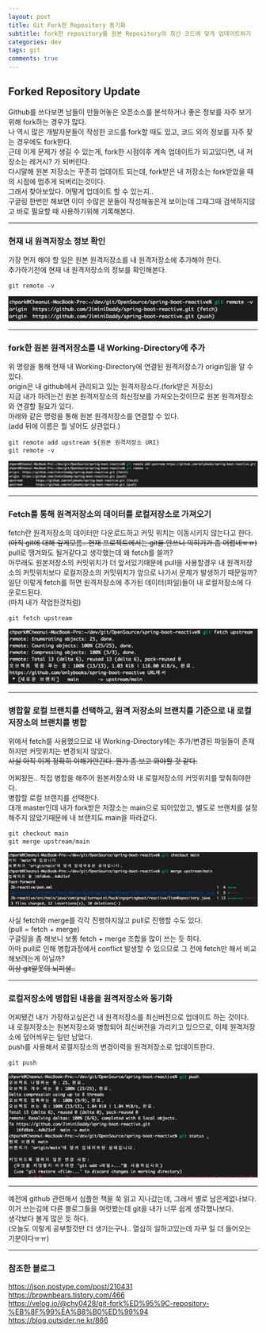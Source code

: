 ```yaml
---
layout: post
title: Git Fork한 Repository 동기화
subtitle: fork한 repository를 원본 Repository의 최신 코드에 맞게 업데이트하기
categories: dev
tags: git
comments: true
---
```


## Forked Repository Update  

Github를 쓰다보면 남들이 만들어놓은 오픈소스를 분석하거나 좋은 정보를 자주 보기위해 fork하는 경우가 많다.  
나 역시 많은 개발자분들이 작성한 코드를 fork할 때도 있고, 코드 외의 정보를 자주 찾는 경우에도 fork한다.  
근데 이게 문제가 생길 수 있는게, fork한 시점이후 계속 업데이트가 되고있다면, 내 저장소는 레거시? 가 되버린다.  
다시말해 원본 저장소는 꾸준히 업데이트 되는데, fork받은 내 저장소는 fork받았을 때의 시점에 멈추게 되버리는것이다.  
그래서 찾아보았다. 어떻게 업데이트 할 수 있는지..  
구글링 한번만 해보면 이미 수많은 분들이 작성해놓은게 보이는데 그때그때 검색하지않고 바로 필요할 때 사용하기위해 기록해본다.  

---  

### 현재 내 원격저장소 정보 확인  

가장 먼저 해야 할 일은 원본 원격저장소를 내 원격저장소에 추가해야 한다.  
추가하기전에 현재 내 원격저장소의 정보를 확인해본다.

```command
git remote -v
```

![Alt](/assets/img/dev/git/git_remote_v.png)

---  

### fork한 원본 원격저장소를 내 Working-Directory에 추가  

위 명령을 통해 현재 내 Working-Directory에 연결된 원격저장소가 origin임을 알 수 있다.  
origin은 내 github에서 관리되고 있는 원격저장소다.(fork받은 저장소)  
지금 내가 하려는건 원본 원격저장소의 최신정보를 가져오는것이므로 원본 원격저장소와 연결할 필요가 있다.  
아래와 같은 명령을 통해 원본 원격저장소를 연결할 수 있다.  
(add 뒤에 이름은 뭘 넣어도 상관없다.)  

```command
git remote add upstream ${원본 원격저장소 URI}
git remote -v
```

![Alt](/assets/img/dev/git/git_remote_add_upstream.png)

---  

### Fetch를 통해 원격저장소의 데이터를 로컬저장소로 가져오기  

fetch란 원격저장소의 데이터만 다운로드하고 커밋 위치는 이동시키지 않는다고 한다.  
~~(아직 git에 대해 깊게모름.. 현재 프로젝트에서는 git을 안쓰니 익히기가 좀 어렵네ㅠㅠ)~~  
pull로 땡겨와도 될거같다고 생각했는데 왜 fetch를 쓸까?  
아무래도 원본저장소의 커밋위치가 더 앞서있기때문에 pull을 사용할경우 내 원격저장소의 커밋위치보다 로컬저장소의 커밋위치가 앞으로 나가서 문제가 발생하기 때문일까?  
일단 이렇게 fetch를 하면 원격저장소에 추가된 데이터(파일)들이 내 로컬저장소에 다운로드된다.  
(마치 내가 작업한것처럼)  

```command
git fetch upstream
```  

![Alt](/assets/img/dev/git/git_fetch_upstream.png)

---  

### 병합할 로컬 브랜치를 선택하고, 원격 저장소의 브랜치를 기준으로 내 로컬 저장소의 브랜치를 병합  

위에서 fetch를 사용했으므로 내 Working-Directory에는 추가/변경된 파일들이 존재하지만 커밋위치는 변경되지 않았다.  
~~사실 아직 이게 정확히 이해가안간다. 뭔가 좀 보고 와야할 것 같다.~~  

어찌됬든.. 직접 병합을 해주어 원본저장소와 내 로컬저장소의 커밋위치를 맞춰줘야한다.  
병합할 로컬 브랜치를 선택한다.  
대개 master인데 내가 fork받은 저장소는 main으로 되어있었고, 별도로 브랜치를 설정해주지 않았기때문에 내 브랜치도 main을 따라갔다.  

```command
git checkout main
git merge upstream/main
```  

![Alt](/assets/img/dev/git/git_merge_upstream.png)

사실 fetch와 merge를 각각 진행하지않고 pull로 진행할 수도 있다.  
(pull = fetch + merge)  
구글링을 좀 해보니 보통 fetch + merge 조합을 많이 쓰는 듯 하다.  
아마 pull로 인해 병합과정에서 conflict 발생할 수 있으므로 그 전에 fetch만 해서 비교해보려는게 아닐까?  
~~이상 git알못의 뇌피셜..~~

---  

### 로컬저장소에 병합된 내용을 원격저장소와 동기화  

어찌됐건 내가 가장하고싶은건 내 원격저장소를 최신버전으로 업데이트 하는 것이다.  
내 로컬저장소는 원본저장소와 병합되어 최신버전을 가리키고 있으므로, 이제 원격저장소에 덮어씌우는 일만 남았다.  
push를 사용해서 로컬저장소의 변경이력을 원격저장소로 업데이트한다.  

```command
git push
```

![Alt](/assets/img/dev/git/git_push.png)

---  

예전에 github 관련해서 심플한 책을 쑥 읽고 지나갔는데, 그래서 별로 남은게없나보다.  
이거 쓰는김에 다른 블로그들을 여럿봤는데 git을 내가 너무 쉽게 생각했나보다.  
생각보다 볼게 많은 듯 하다.  
(오늘도 이렇게 공부할것만 더 생기는구나.. 열심히 일하고있는데 자꾸 일 더 들어오는 기분이다ㅠㅠ)  

--- 

### 참조한 블로그  

<https://json.postype.com/post/210431>  
<https://brownbears.tistory.com/466>  
<https://velog.io/@chy0428/git-fork%ED%95%9C-repository-%EB%8F%99%EA%B8%B0%ED%99%94>  
<https://blog.outsider.ne.kr/866>  